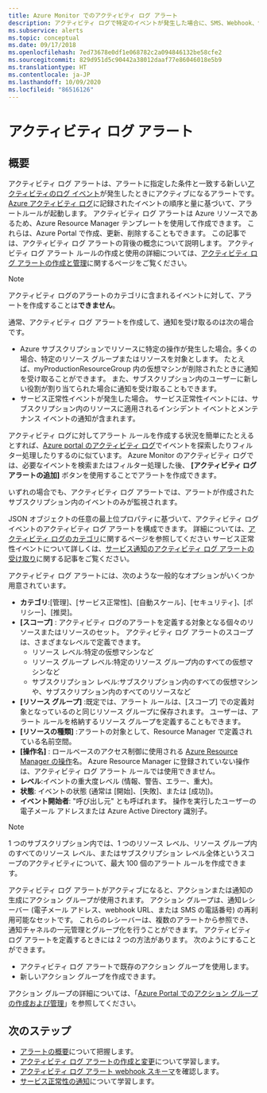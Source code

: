 ```yaml
---
title: Azure Monitor でのアクティビティ ログ アラート
description: アクティビティ ログで特定のイベントが発生した場合に、SMS、Webhook、電子メールなどで通知を受け取ります。
ms.subservice: alerts
ms.topic: conceptual
ms.date: 09/17/2018
ms.openlocfilehash: 7ed73678e0df1e068782c2a094846132be58cfe2
ms.sourcegitcommit: 829d951d5c90442a38012daaf77e86046018e5b9
ms.translationtype: HT
ms.contentlocale: ja-JP
ms.lasthandoff: 10/09/2020
ms.locfileid: "86516126"
---
```

# <a name="alerts-on-activity-log"></a>アクティビティ ログ アラート

## <a name="overview"></a>概要

アクティビティ ログ アラートは、アラートに指定した条件と一致する新しい[アクティビティのログ イベント](activity-log-schema.md)が発生したときにアクティブになるアラートです。 [Azure アクティビティ ログ](platform-logs-overview.md)に記録されたイベントの順序と量に基づいて、アラートルールが起動します。 アクティビティ ログ アラートは Azure リソースであるため、Azure Resource Manager テンプレートを使用して作成できます。 これらは、Azure Portal で作成、更新、削除することもできます。 この記事では、アクティビティ ログ アラートの背後の概念について説明します。 アクティビティ ログ アラート ルールの作成と使用の詳細については、[アクティビティ ログ アラートの作成と管理](alerts-activity-log.md)に関するページをご覧ください。

> [!NOTE]
> アクティビティ ログのアラートのカテゴリに含まれるイベントに対して、アラートを作成することは**できません**。

通常、アクティビティ ログ アラートを作成して、通知を受け取るのは次の場合です。

* Azure サブスクリプションでリソースに特定の操作が発生した場合。多くの場合、特定のリソース グループまたはリソースを対象とします。 たとえば、myProductionResourceGroup 内の仮想マシンが削除されたときに通知を受け取ることができます。 また、サブスクリプション内のユーザーに新しい役割が割り当てられた場合に通知を受け取ることもできます。
* サービス正常性イベントが発生した場合。 サービス正常性イベントには、サブスクリプション内のリソースに適用されるインシデント イベントとメンテナンス イベントの通知が含まれます。

アクティビティ ログに対してアラート ルールを作成する状況を簡単にたとえるとすれば、[Azure portal のアクティビティ ログ](./activity-log.md#view-the-activity-log)でイベントを探索したりフィルター処理したりするのに似ています。 Azure Monitor のアクティビティ ログでは、必要なイベントを検索またはフィルター処理した後、 **[アクティビティ ログ アラートの追加]** ボタンを使用することでアラートを作成できます。

いずれの場合でも、アクティビティ ログ アラートでは、アラートが作成されたサブスクリプション内のイベントのみが監視されます。

JSON オブジェクトの任意の最上位プロパティに基づいて、アクティビティ ログ イベントのアクティビティ ログ アラートを構成できます。 詳細については、[アクティビティ ログのカテゴリ](./activity-log.md#view-the-activity-log)に関するページを参照してください サービス正常性イベントについて詳しくは、[サービス通知のアクティビティ ログ アラートの受け取り](../../service-health/alerts-activity-log-service-notifications-portal.md)に関する記事をご覧ください。 

アクティビティ ログ アラートには、次のような一般的なオプションがいくつか用意されています。

- **カテゴリ**:[管理]、[サービス正常性]、[自動スケール]、[セキュリティ]、[ポリシー]、[推奨]。 
- **[スコープ]** : アクティビティ ログのアラートを定義する対象となる個々のリソースまたはリソースのセット。 アクティビティ ログ アラートのスコープは、さまざまなレベルで定義できます。
    - リソース レベル:特定の仮想マシンなど
    - リソース グループ レベル:特定のリソース グループ内のすべての仮想マシンなど
    - サブスクリプション レベル:サブスクリプション内のすべての仮想マシンや、サブスクリプション内のすべてのリソースなど
- **[リソース グループ]** :既定では、アラート ルールは、[スコープ] での定義対象となっているのと同じリソース グループに保存されます。 ユーザーは、アラート ルールを格納するリソース グループを定義することもできます。
- **[リソースの種類]** :アラートの対象として、Resource Manager で定義されている名前空間。
- **[操作名]** : ロールベースのアクセス制御に使用される [Azure Resource Manager の操作](../../role-based-access-control/resource-provider-operations.md)名。 Azure Resource Manager に登録されていない操作は、アクティビティ ログ アラート ルールでは使用できません。
- **レベル**:イベントの重大度レベル (情報、警告、エラー、重大)。
- **状態**: イベントの状態 (通常は [開始]、[失敗]、または [成功])。
- **イベント開始者**: "呼び出し元" とも呼ばれます。 操作を実行したユーザーの電子メール アドレスまたは Azure Active Directory 識別子。

> [!NOTE]
> 1 つのサブスクリプション内では、1 つのリソース レベル、リソース グループ内のすべてのリソース レベル、またはサブスクリプション レベル全体というスコープのアクティビティについて、最大 100 個のアラート ルールを作成できます。

アクティビティ ログ アラートがアクティブになると、アクションまたは通知の生成にアクション グループが使用されます。 アクション グループは、通知レシーバー (電子メール アドレス、webhook URL、または SMS の電話番号) の再利用可能なセットです。 これらのレシーバーは、複数のアラートから参照でき、通知チャネルの一元管理とグループ化を行うことができます。 アクティビティ ログ アラートを定義するときには 2 つの方法があります。 次のようにすることができます。

* アクティビティ ログ アラートで既存のアクション グループを使用します。
* 新しいアクション グループを作成できます。

アクション グループの詳細については、「[Azure Portal でのアクション グループの作成および管理](action-groups.md)」を参照してください。


## <a name="next-steps"></a>次のステップ

- [アラートの概要](alerts-overview.md)について把握します。
- [アクティビティ ログ アラートの作成と変更](alerts-activity-log.md)について学習します。
- [アクティビティ ログ アラート webhook スキーマ](activity-log-alerts-webhook.md)を確認します。
- [サービス正常性の通知](../../service-health/service-notifications.md)について学習します。
